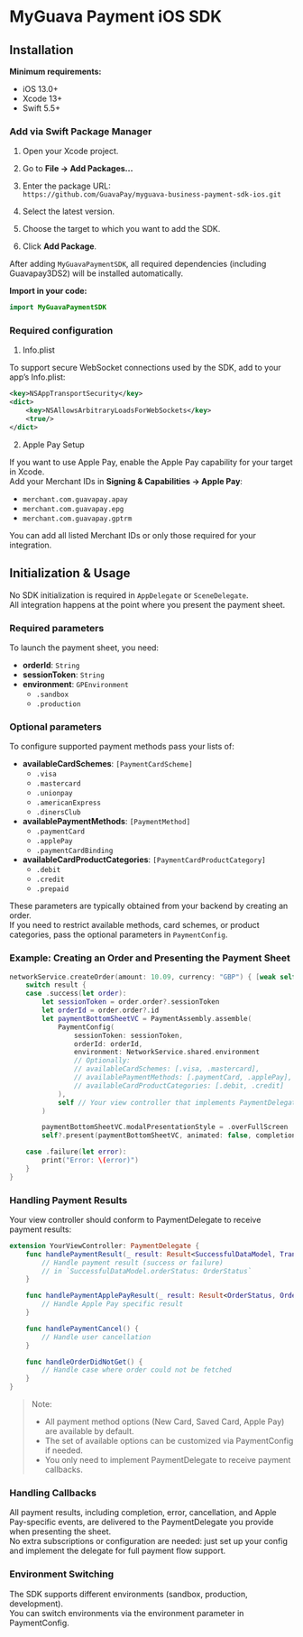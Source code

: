 # MyGuava Payment iOS SDK
<!-- toc -->

## Installation

**Minimum requirements:**  
- iOS 13.0+  
- Xcode 13+  
- Swift 5.5+

### Add via Swift Package Manager

1. Open your Xcode project.
2. Go to **File → Add Packages...**
3. Enter the package URL:  
```https://github.com/GuavaPay/myguava-business-payment-sdk-ios.git```

4. Select the latest version.
5. Choose the target to which you want to add the SDK.
6. Click **Add Package**.

After adding `MyGuavaPaymentSDK`, all required dependencies (including Guavapay3DS2) will be installed automatically.

**Import in your code:**
```swift
import MyGuavaPaymentSDK
```

### Required configuration

1. Info.plist

To support secure WebSocket connections used by the SDK, add to your app’s Info.plist:

```xml
<key>NSAppTransportSecurity</key>
<dict>
    <key>NSAllowsArbitraryLoadsForWebSockets</key>
    <true/>
</dict>
```

2. Apple Pay Setup

If you want to use Apple Pay, enable the Apple Pay capability for your target in Xcode.  
Add your Merchant IDs in **Signing & Capabilities  →  Apple Pay**:
- `merchant.com.guavapay.apay`
- `merchant.com.guavapay.epg`
- `merchant.com.guavapay.gptrm`

You can add all listed Merchant IDs or only those required for your integration.

## Initialization & Usage

No SDK initialization is required in `AppDelegate` or `SceneDelegate`.  
All integration happens at the point where you present the payment sheet.

### Required parameters

To launch the payment sheet, you need:
- **orderId**: `String`
- **sessionToken**: `String`
- **environment**: `GPEnvironment`
    - `.sandbox`
    - `.production`

### Optional parameters

To configure supported payment methods pass your lists of:
- **availableCardSchemes**: `[PaymentCardScheme]`
    - `.visa`
    - `.mastercard`
    - `.unionpay`
    - `.americanExpress`
    - `.dinersClub`
- **availablePaymentMethods**: `[PaymentMethod]`
    - `.paymentCard`
    - `.applePay`
    - `.paymentCardBinding`
- **availableCardProductCategories**: `[PaymentCardProductCategory]`
    - `.debit`
    - `.credit`
    - `.prepaid`

These parameters are typically obtained from your backend by creating an order.  
If you need to restrict available methods, card schemes, or product categories, pass the optional parameters in `PaymentConfig`.

### Example: Creating an Order and Presenting the Payment Sheet

```swift
networkService.createOrder(amount: 10.09, currency: "GBP") { [weak self] result in
    switch result {
    case .success(let order):
        let sessionToken = order.order?.sessionToken
        let orderId = order.order?.id
        let paymentBottomSheetVC = PaymentAssembly.assemble(
            PaymentConfig(
                sessionToken: sessionToken,
                orderId: orderId,
                environment: NetworkService.shared.environment
                // Optionally:
                // availableCardSchemes: [.visa, .mastercard],
                // availablePaymentMethods: [.paymentCard, .applePay],
                // availableCardProductCategories: [.debit, .credit]
            ),
            self // Your view controller that implements PaymentDelegate
        )

        paymentBottomSheetVC.modalPresentationStyle = .overFullScreen
        self?.present(paymentBottomSheetVC, animated: false, completion: nil)

    case .failure(let error):
        print("Error: \(error)")
    }
}
```

### Handling Payment Results

Your view controller should conform to PaymentDelegate to receive payment results:

```swift
extension YourViewController: PaymentDelegate {
    func handlePaymentResult(_ result: Result<SuccessfulDataModel, TransactionError>) {
        // Handle payment result (success or failure)
        // in `SuccessfulDataModel.orderStatus: OrderStatus`
    }

    func handlePaymentApplePayResult(_ result: Result<OrderStatus, OrderStatusError>) {
        // Handle Apple Pay specific result
    }

    func handlePaymentCancel() {
        // Handle user cancellation
    }

    func handleOrderDidNotGet() {
        // Handle case where order could not be fetched
    }
}
```

> Note:
> - All payment method options (New Card, Saved Card, Apple Pay) are available by default.
> - The set of available options can be customized via PaymentConfig if needed.
> - You only need to implement PaymentDelegate to receive payment callbacks.

### Handling Callbacks

All payment results, including completion, error, cancellation, and Apple Pay-specific events, are delivered to the PaymentDelegate you provide when presenting the sheet.  
No extra subscriptions or configuration are needed:
just set up your config and implement the delegate for full payment flow support.

### Environment Switching

The SDK supports different environments (sandbox, production, development).  
You can switch environments via the environment parameter in PaymentConfig.
